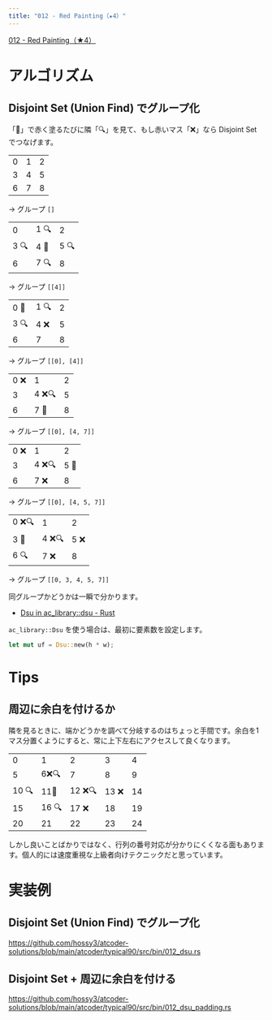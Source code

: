 ```yaml
---
title: "012 - Red Painting（★4）"
---
```


[012 \- Red Painting（★4）](https://atcoder.jp/contests/typical90/tasks/typical90_l)

# アルゴリズム

## Disjoint Set (Union Find) でグループ化

「🔴」で赤く塗るたびに隣「🔍」を見て、もし赤いマス「❌」なら Disjoint Set でつなげます。

||||
|---|---|---|
|0|1|2|
|3|4|5|
|6|7|8|

→ グループ `[]`

||||
|---|---|---|
|0|1 🔍|2|
|3 🔍|4 🔴|5 🔍|
|6|7 🔍|8|

→ グループ `[[4]]`

||||
|---|---|---|
|0 🔴|1 🔍|2|
|3 🔍|4 ❌|5|
|6|7|8|

→ グループ `[[0], [4]]`

||||
|---|---|---|
|0 ❌|1|2|
|3|4 ❌🔍|5|
|6|7 🔴|8|

→ グループ `[[0], [4, 7]]`

||||
|---|---|---|
|0 ❌|1|2|
|3|4 ❌🔍|5 🔴|
|6|7 ❌|8|

→ グループ `[[0], [4, 5, 7]]`

||||
|---|---|---|
|0 ❌🔍|1|2|
|3 🔴|4 ❌🔍|5 ❌|
|6 🔍|7 ❌|8|

→ グループ `[[0, 3, 4, 5, 7]]`

同グループかどうかは一瞬で分かります。

* [Dsu in ac\_library::dsu \- Rust](https://docs.rs/ac-library-rs/0.1.1/ac_library/dsu/struct.Dsu.html)

`ac_library::Dsu` を使う場合は、最初に要素数を設定します。

```rust
let mut uf = Dsu::new(h * w);
```

# Tips

## 周辺に余白を付けるか

隣を見るときに、端かどうかを調べて分岐するのはちょっと手間です。余白を1マス分置くようにすると、常に上下左右にアクセスして良くなります。

||||||
|---|---|---|---|---|
|0|1|2|3|4|
|5|6❌🔍|7|8|9|
|10 🔍|11🔴|12 ❌🔍|13 ❌|14|
|15|16 🔍|17 ❌|18|19|
|20|21|22|23|24|

しかし良いことばかりではなく、行列の番号対応が分かりにくくなる面もあります。個人的には速度重視な上級者向けテクニックだと思っています。


# 実装例

## Disjoint Set (Union Find) でグループ化
https://github.com/hossy3/atcoder-solutions/blob/main/atcoder/typical90/src/bin/012_dsu.rs

## Disjoint Set + 周辺に余白を付ける
https://github.com/hossy3/atcoder-solutions/blob/main/atcoder/typical90/src/bin/012_dsu_padding.rs
